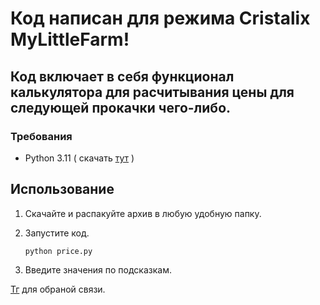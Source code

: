# Код написан для режима Cristalix MyLittleFarm!  
## Код включает в себя функционал калькулятора для расчитывания цены для следующей прокачки чего-либо.      
### Требования
- Python 3.11 ( скачать [тут](https://www.python.org/downloads/release/python-3110/) )

## Использование
1. Скачайте и распакуйте архив в любую удобную папку.
2. Запустите код.
   
   ```
   python price.py
   ```
3. Введите значения по подсказкам.





[Тг](t.me/zxpixty) для обраной связи.
